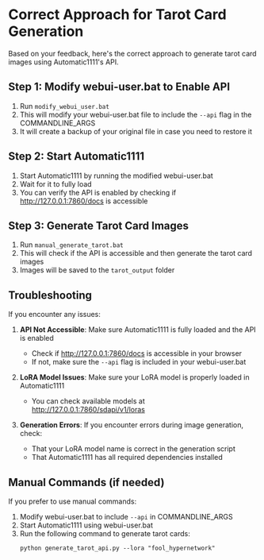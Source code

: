 # Correct Approach for Tarot Card Generation

Based on your feedback, here's the correct approach to generate tarot card images using Automatic1111's API.

## Step 1: Modify webui-user.bat to Enable API

1. Run `modify_webui_user.bat`
2. This will modify your webui-user.bat file to include the `--api` flag in the COMMANDLINE_ARGS
3. It will create a backup of your original file in case you need to restore it

## Step 2: Start Automatic1111

1. Start Automatic1111 by running the modified webui-user.bat
2. Wait for it to fully load
3. You can verify the API is enabled by checking if http://127.0.0.1:7860/docs is accessible

## Step 3: Generate Tarot Card Images

1. Run `manual_generate_tarot.bat`
2. This will check if the API is accessible and then generate the tarot card images
3. Images will be saved to the `tarot_output` folder

## Troubleshooting

If you encounter any issues:

1. **API Not Accessible**: Make sure Automatic1111 is fully loaded and the API is enabled
   - Check if http://127.0.0.1:7860/docs is accessible in your browser
   - If not, make sure the `--api` flag is included in your webui-user.bat

2. **LoRA Model Issues**: Make sure your LoRA model is properly loaded in Automatic1111
   - You can check available models at http://127.0.0.1:7860/sdapi/v1/loras

3. **Generation Errors**: If you encounter errors during image generation, check:
   - That your LoRA model name is correct in the generation script
   - That Automatic1111 has all required dependencies installed

## Manual Commands (if needed)

If you prefer to use manual commands:

1. Modify webui-user.bat to include `--api` in COMMANDLINE_ARGS
2. Start Automatic1111 using webui-user.bat
3. Run the following command to generate tarot cards:
   ```
   python generate_tarot_api.py --lora "fool_hypernetwork"
   ```
